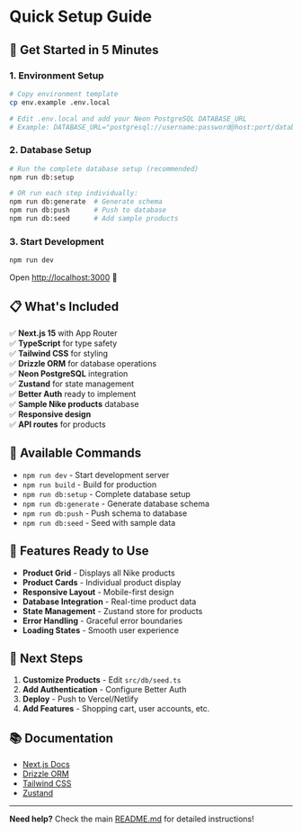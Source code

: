# Quick Setup Guide

## 🚀 Get Started in 5 Minutes

### 1. Environment Setup
```bash
# Copy environment template
cp env.example .env.local

# Edit .env.local and add your Neon PostgreSQL DATABASE_URL
# Example: DATABASE_URL="postgresql://username:password@host:port/database"
```

### 2. Database Setup
```bash
# Run the complete database setup (recommended)
npm run db:setup

# OR run each step individually:
npm run db:generate  # Generate schema
npm run db:push      # Push to database  
npm run db:seed      # Add sample products
```

### 3. Start Development
```bash
npm run dev
```

Open [http://localhost:3000](http://localhost:3000) 🎉

## 📋 What's Included

✅ **Next.js 15** with App Router  
✅ **TypeScript** for type safety  
✅ **Tailwind CSS** for styling  
✅ **Drizzle ORM** for database operations  
✅ **Neon PostgreSQL** integration  
✅ **Zustand** for state management  
✅ **Better Auth** ready to implement  
✅ **Sample Nike products** database  
✅ **Responsive design**  
✅ **API routes** for products  

## 🔧 Available Commands

- `npm run dev` - Start development server
- `npm run build` - Build for production
- `npm run db:setup` - Complete database setup
- `npm run db:generate` - Generate database schema
- `npm run db:push` - Push schema to database
- `npm run db:seed` - Seed with sample data

## 🌟 Features Ready to Use

- **Product Grid** - Displays all Nike products
- **Product Cards** - Individual product display
- **Responsive Layout** - Mobile-first design
- **Database Integration** - Real-time product data
- **State Management** - Zustand store for products
- **Error Handling** - Graceful error boundaries
- **Loading States** - Smooth user experience

## 🚀 Next Steps

1. **Customize Products** - Edit `src/db/seed.ts`
2. **Add Authentication** - Configure Better Auth
3. **Deploy** - Push to Vercel/Netlify
4. **Add Features** - Shopping cart, user accounts, etc.

## 📚 Documentation

- [Next.js Docs](https://nextjs.org/docs)
- [Drizzle ORM](https://orm.drizzle.team/)
- [Tailwind CSS](https://tailwindcss.com/docs)
- [Zustand](https://github.com/pmndrs/zustand)

---

**Need help?** Check the main [README.md](README.md) for detailed instructions!
